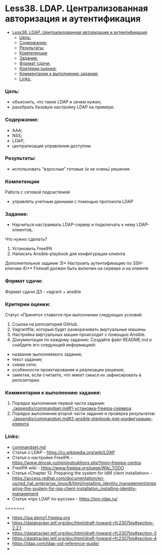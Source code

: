 # Less38. LDAP. Централизованная авторизация и аутентификация 
- [Less38. LDAP. Централизованная авторизация и аутентификация](#less38-ldap-централизованная-авторизация-и-аутентификация)
    - [Цель:](#цель)
    - [Содержание:](#содержание)
    - [Результаты:](#результаты)
    - [Компетенции](#компетенции)
    - [Задание:](#задание)
    - [Формат сдачи:](#формат-сдачи)
    - [Критерии оценки:](#критерии-оценки)
    - [Комментарии к выполнению задания:](#комментарии-к-выполнению-задания)
    - [Links:](#links)

### Цель: 
- объяснить, что такое LDAP и зачем нужен;
- разобрать базовую настройку LDAP на примере.
  
### Содержание:
- AAA;
- NSS;
- LDAP;
- централизация управления доступом.
 
### Результаты:
- использовать “взрослые” готовые (и не очень) решения.

### Компетенции

Работа с сетевой подсистемой
 - управлять учетным данными с помощью протокола LDAP

 
### Задание:
- Научиться настраивать LDAP-сервер и подключать к нему LDAP-клиентов;
   
Что нужно сделать?

1) Установить FreeIPA
2) Написать Ansible-playbook для конфигурации клиента

Дополнительное задание
3)* Настроить аутентификацию по SSH-ключам
4)** Firewall должен быть включен на сервере и на клиенте

### Формат сдачи: 
Формат сдачи ДЗ - vagrant + ansible

### Критерии оценки:
Статус «Принято» ставится при выполнении следующих условий:
1. Сcылка на репозиторий GitHub.
2. Vagrantfile, который будет разворачивать виртуальные машины
3. Настройка виртуальных машин происходит с помощью Ansible.
4. Документация по каждому заданию:
Создайте файл README.md и снабдите его следующей информацией:
- название выполняемого задания;
- текст задания;
- схема сети;
- особенности проектирования и реализации решения, 
- заметки, если считаете, что имеет смысл их зафиксировать в
репозитории.

### Комментарии к выполнению задания:

1. Порядок выполнения первой части задания: [./appendix/commandset.md#1-установка-freeipa-сервера](./appendix/commandset.md#1-установка-freeipa-сервера)
2. Порядок выполнения второй части задания и проверка результатов: [./appendix/commandset.md#2-ansible-playbook-для-конфигурации-клиента](./appendix/commandset.md#2-ansible-playbook-для-конфигурации-клиента)


### Links:

- [commandset.md](./appendix/commandset.md)
- Статья о LDAP - https://ru.wikipedia.org/wiki/LDAP
- Статья о настройке FreeIPA - https://www.dmosk.ru/miniinstruktions.php?mini=freeipa-centos
- FreeIPA wiki - https://www.freeipa.org/page/Wiki_TODO
- Статья «Chapter 13. Preparing the system for IdM client installation» - https://access.redhat.com/documentation/en-us/red_hat_enterprise_linux/8/html/installing_identity_management/preparing-the-system-for-ipa-client-installation_installing-identity-management
- Статья «про LDAP по-русски» - https://pro-ldap.ru/

=======

- https://ipa.demo1.freeipa.org
- https://datatracker.ietf.org/doc/html/draft-howard-rfc2307bis#section-2.2.1
- https://datatracker.ietf.org/doc/html/draft-howard-rfc2307bis#section-3
- https://datatracker.ietf.org/doc/html/draft-howard-rfc2307bis#section-4
- https://ldap.com/ldap-oid-reference-guide/
- 
